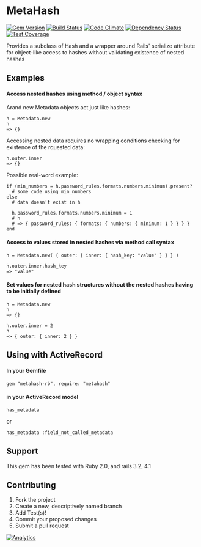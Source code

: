 MetaHash
========

[![Gem Version](https://badge.fury.io/rb/metahash-rb.svg)](http://badge.fury.io/rb/metahash-rb)
[![Build Status](https://travis-ci.org/NullVoxPopuli/MetaHash.svg)](https://travis-ci.org/NullVoxPopuli/MetaHash)
[![Code Climate](https://codeclimate.com/github/NullVoxPopuli/MetaHash/badges/gpa.svg)](https://codeclimate.com/github/NullVoxPopuli/MetaHash)
[![Dependency Status](https://gemnasium.com/NullVoxPopuli/MetaHash.svg)](https://gemnasium.com/NullVoxPopuli/MetaHash)
[![Test Coverage](https://codeclimate.com/github/NullVoxPopuli/MetaHash/badges/coverage.svg)](https://codeclimate.com/github/NullVoxPopuli/MetaHash)



Provides a subclass of Hash and a wrapper around Rails' serialize attribute for object-like access to hashes without validating existence of nested hashes

##  Examples
#### Access nested hashes using method / object syntax

Arand new Metadata objects act just like hashes:

    h = Metadata.new
    h 
    => {}
    
Accessing nested data requires no wrapping conditions checking for existence of the rquested data:

    h.outer.inner
    => {}

Possible real-word example:

    if (min_numbers = h.password_rules.formats.numbers.minimum).present?
      # some code using min_numbers
    else 
      # data doesn't exist in h
      
      h.password_rules.formats.numbers.minimum = 1
      # h 
      # => { password_rules: { formats: { numbers: { minimum: 1 } } } }
    end

#### Access to values stored in nested hashes via method call syntax

    h = Metadata.new( { outer: { inner: { hash_key: "value" } } } )
    
    h.outer.inner.hash_key
    => "value"

#### Set values for nested hash structures without the nested hashes having to be initially defined

    h = Metadata.new
    h
    => {}
    
    h.outer.inner = 2
    h
    => { outer: { inner: 2 } }

## Using with ActiveRecord

#### In your Gemfile

    gem "metahash-rb", require: "metahash"

#### in your ActiveRecord model

    has_metadata

or

    has_metadata :field_not_called_metadata


## Support

This gem has been tested with Ruby 2.0, and rails 3.2, 4.1


## Contributing

1. Fork the project
2. Create a new, descriptively named branch
3. Add Test(s)!
4. Commit your proposed changes
5. Submit a pull request

[![Analytics](https://ga-beacon.appspot.com/UA-54618821-1/your-repo/page-name)](https://github.com/igrigorik/ga-beacon)
